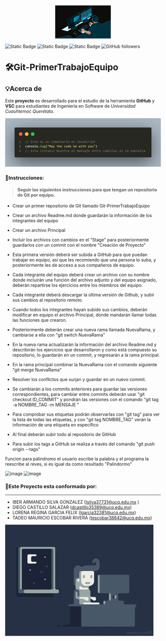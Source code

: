 
<!-- logo IMG -->
<p align="center">
  <img width="180" src="Fotos/ProyGit.gif" 
</p>



![Static Badge](https://img.shields.io/badge/%E2%99%A5%EF%B8%8F-%20Students-red?logo=corazon&logoColor=negro)
![Static Badge](https://img.shields.io/badge/5toCuatrimestre-green)
![Static Badge](https://img.shields.io/badge/%F0%9F%8E%81-Software%20engineer-blue)
![GitHub followers](https://img.shields.io/github/followers/InovaDiego)


# **🛠️Git-PrimerTrabajoEquipo**

## 💡Acerca de  
 Este **proyecto**  es desarrollado para el estudio de la herramienta **GitHub**  y **VSC** para estudiantes de Ingeniería en Software de *Universidad Cuauhtemoc Querétato.*

![CodigoImage](Fotos/codigoxD.png)


### 🫵Instrucciones:
> #### **Seguir las siguientes instrucciones para que tengan un repositorio de Git por equipo.**

- Crear un primer repositorio de Git llamado Git-PrimerTrabajoEquipo
- Crear un archivo Readme.md donde guardarán la información de los integrantes del equipo
- Crear un archivo Principal
- Incluir los archivos con cambios en el "Stage" para posteriormente guardarlos con un commit con el nombre "Creación de Proyecto"
- Esta primera versión deberá ser subida a GitHub para que puedan trabajar en equipo, así que les recomiendo que una persona lo suba, y posteriormente les de acceso a sus compañeros de equipo.
- Cada integrante del equipo deberá crear un archivo con su nombre donde incluirán una función del archivo adjunto y del equipo asignado, deberán repartirse los ejercicios entre los miembros del equipo.
- Cada integrante deberá descargar la última versión de Github, y subir sus cambios al repositorio remoto.
- Cuando todos los integrantes hayan subido sus cambios, deberán modificar en equipo el archivo Principal, donde mandarán llamar todas las funciones que crearon.
- Posteriormente deberán crear una nueva rama llamada NuevaRama, y cambiarse a ella con "git 
switch NuevaRama"

- En la nueva rama actualizarán la información del archivo Readme.md y describirán los ejercicios que desarrollaron y como está compuesto su repositorio, lo guardarán en un commit, y regresarán a la rama principal.
- En la rama principal combinar la NuevaRama con el comando siguiente "git merge NuevaRama"
- Resolver los conflictos que surjan y guardar en un nuevo commit.
- Se cambiarán a los commits anteriores para guardar las versiones correspondientes, para cambiar entre commits deberán usar "git checkout ID_COMMIT" y pondrán las versiones con el comando "git tag -a NOMBRE_TAG -m MENSAJE "
- Para comprobar sus etiquetas podrán observarlas con "git tag" para ver la lista de todas las etiquetas, y con "git tag NOMBRE_TAG" verán la información de una etiqueta en específico
- Al final deberán subir todo al repositorio de GitHub
- Para subir los tags a GitHub se realiza a través del comando "git push origin --tags"

Funcion para palindromo 
el usuario escribe la palabra y el programa la reescribe al reves, si es igual da como resultado "Palindormo"

![image](https://github.com/InovaDiego/Git-PrimerTrabajoEquipo/assets/170483084/1b0de4da-8438-4e31-9577-94aaea28c6ba)
![image](https://github.com/InovaDiego/Git-PrimerTrabajoEquipo/assets/170483084/500b5105-e152-46b6-8799-cc9afdeb1dce)



### 📣Este Proyecto esta conformado por:
---
+  IBER ARMANDO SILVA GONZALEZ (<Isilva37731@ucq.edu.mx> )
+ DIEGO CASTILLO SALAZAR (<dcastillo35389@ucq.edu.mx>)
+ LORENA REGINA GARCIA FELIX (<lgarcia32381@ucq.edu.mx>)
+ TADEO MAURICIO ESCOBAR RIVERA (<tescobar38642@ucq.edu.mx>)

![PicsGif](Fotos/Pics.gif)
